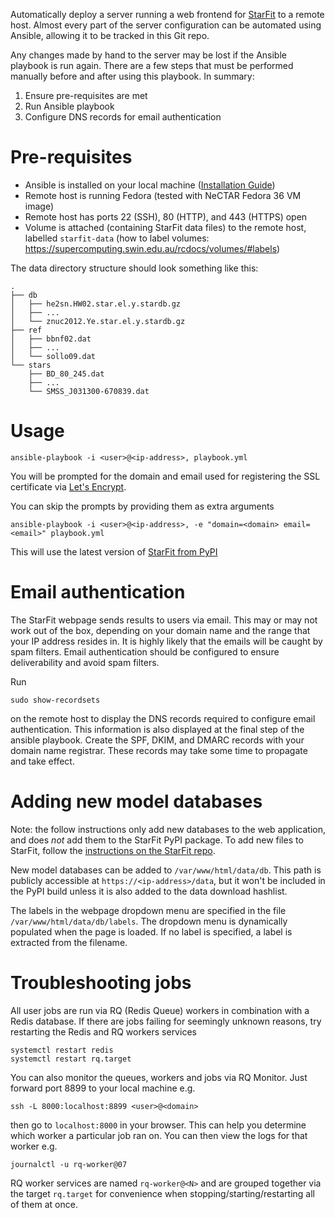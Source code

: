Automatically deploy a server running a web frontend for [StarFit](https://github.com/conradtchan/starfit) to a remote host. Almost every part of the server configuration can be automated using Ansible, allowing it to be tracked in this Git repo.

Any changes made by hand to the server may be lost if the Ansible playbook is run again. There are a few steps that must be performed manually before and after using this playbook. In summary:

1. Ensure pre-requisites are met
2. Run Ansible playbook
3. Configure DNS records for email authentication

# Pre-requisites
- Ansible is installed on your local machine ([Installation Guide](https://docs.ansible.com/ansible/latest/installation_guide/intro_installation.html))
- Remote host is running Fedora (tested with NeCTAR Fedora 36 VM image)
- Remote host has ports 22 (SSH), 80 (HTTP), and 443 (HTTPS) open
- Volume is attached (containing StarFit data files) to the remote host, labelled `starfit-data` (how to label volumes: https://supercomputing.swin.edu.au/rcdocs/volumes/#labels)

The data directory structure should look something like this:
```
.
├── db
│   ├── he2sn.HW02.star.el.y.stardb.gz
│   ├── ...
│   └── znuc2012.Ye.star.el.y.stardb.gz
├── ref
│   ├── bbnf02.dat
│   ├── ...
│   └── sollo09.dat
└── stars
    ├── BD_80_245.dat
    ├── ...
    └── SMSS_J031300-670839.dat
 ```

# Usage

```
ansible-playbook -i <user>@<ip-address>, playbook.yml
```

You will be prompted for the domain and email used for registering the SSL certificate via [Let's Encrypt](https://letsencrypt.org).

You can skip the prompts by providing them as extra arguments
```
ansible-playbook -i <user>@<ip-address>, -e "domain=<domain> email=<email>" playbook.yml
```

This will use the latest version of [StarFit from PyPI](https://pypi.org/project/starfit/)

# Email authentication
The StarFit webpage sends results to users via email. This may or may not work out of the box, depending on your domain name and the range that your IP address resides in. It is highly likely that the emails will be caught by spam filters. Email authentication should be configured to ensure deliverability and avoid spam filters.

Run
```
sudo show-recordsets
```
on the remote host to display the DNS records required to configure email authentication. This information is also displayed at the final step of the ansible playbook. Create the SPF, DKIM, and DMARC records with your domain name registrar. These records may take some time to propagate and take effect.

# Adding new model databases
Note: the follow instructions only add new databases to the web application, and does *not* add them to the StarFit PyPI package. To add new files to StarFit, follow the [instructions on the StarFit repo](https://github.com/conradtchan/starfit#adding-new-data-files).

New model databases can be added to `/var/www/html/data/db`. This path is publicly accessible at `https://<ip-address>/data`, but it won't be included in the PyPI build unless it is also added to the data download hashlist.

The labels in the webpage dropdown menu are specified in the file `/var/www/html/data/db/labels`. The dropdown menu is dynamically populated when the page is loaded. If no label is specified, a label is extracted from the filename.

# Troubleshooting jobs
All user jobs are run via RQ (Redis Queue) workers in combination with a Redis database. If there are jobs failing for seemingly unknown reasons, try restarting the Redis and RQ workers services
```
systemctl restart redis
systemctl restart rq.target
```

You can also monitor the queues, workers and jobs via RQ Monitor. Just forward port 8899 to your local machine e.g.
```
ssh -L 8000:localhost:8899 <user>@<domain>
```
then go to `localhost:8000` in your browser. This can help you determine which worker a particular job ran on.
You can then view the logs for that worker e.g.
```
journalctl -u rq-worker@07
```

RQ worker services are named `rq-worker@<N>` and are grouped together via the target `rq.target` for convenience when stopping/starting/restarting all of them at once.
